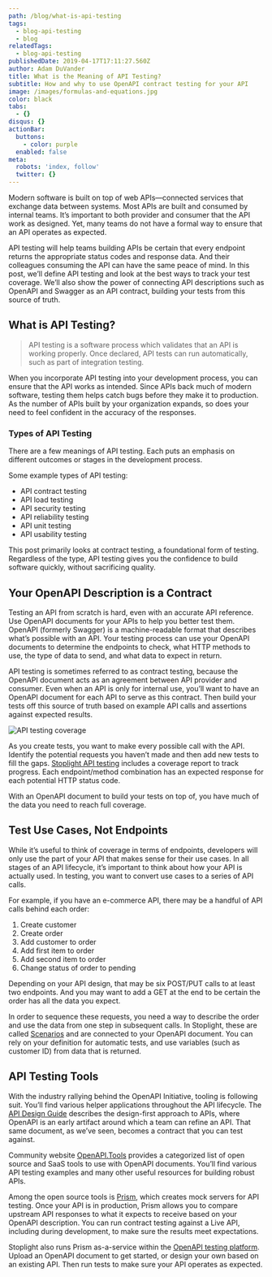 ```yaml
---
path: /blog/what-is-api-testing
tags:
  - blog-api-testing
  - blog
relatedTags:
  - blog-api-testing
publishedDate: 2019-04-17T17:11:27.560Z
author: Adam DuVander
title: What is the Meaning of API Testing?
subtitle: How and why to use OpenAPI contract testing for your API
image: /images/formulas-and-equations.jpg
color: black
tabs:
  - {}
disqus: {}
actionBar:
  buttons:
    - color: purple
  enabled: false
meta:
  robots: 'index, follow'
  twitter: {}
---
```

Modern software is built on top of web APIs—connected services that exchange data between systems. Most APIs are built and consumed by internal teams. It’s important to both provider and consumer that the API work as designed. Yet, many teams do not have a formal way to ensure that an API operates as expected.

API testing will help teams building APIs be certain that every endpoint returns the appropriate status codes and response data. And their colleagues consuming the API can have the same peace of mind. In this post, we’ll define API testing and look at the best ways to track your test coverage. We’ll also show the power of connecting API descriptions such as OpenAPI and Swagger as an API contract, building your tests from this source of truth.

## What is API Testing?

> API testing is a software process which validates that an API is working properly. Once declared, API tests can run automatically, such as part of integration testing.

When you incorporate API testing into your development process, you can ensure that the API works as intended. Since APIs back much of modern software, testing them helps catch bugs before they make it to production. As the number of APIs built by your organization expands, so does your need to feel confident in the accuracy of the responses.

### Types of API Testing

There are a few meanings of API testing. Each puts an emphasis on different outcomes or stages in the development process.

Some example types of API testing:

* API contract testing
* API load testing
* API security testing
* API reliability testing
* API unit testing
* API usability testing

This post primarily looks at contract testing, a foundational form of testing. Regardless of the type, API testing gives you the confidence to build software quickly, without sacrificing quality.

## Your OpenAPI Description is a Contract

Testing an API from scratch is hard, even with an accurate API reference. Use OpenAPI documents for your APIs to help you better test them. OpenAPI (formerly Swagger) is a machine-readable format that describes what’s possible with an API. Your testing process can use your OpenAPI documents to determine the endpoints to check, what HTTP methods to use, the type of data to send, and what data to expect in return.

API testing is sometimes referred to as contract testing, because the OpenAPI document acts as an agreement between API provider and consumer. Even when an API is only for internal use, you’ll want to have an OpenAPI document for each API to serve as this contract. Then build your tests off this source of truth based on example API calls and assertions against expected results.

![API testing coverage](/images/testing_reporting.png)

As you create tests, you want to make every possible call with the API. Identify the potential requests you haven’t made and then add new tests to fill the gaps. [Stoplight API testing](https://stoplight.io/testing/) includes a coverage report to track progress. Each endpoint/method combination has an expected response for each potential HTTP status code.

With an OpenAPI document to build your tests on top of, you have much of the data you need to reach full coverage.

## Test Use Cases, Not Endpoints

While it’s useful to think of coverage in terms of endpoints, developers will only use the part of your API that makes sense for their use cases. In all stages of an API lifecycle, it’s important to think about how your API is actually used. In testing, you want to convert use cases to a series of API calls.

For example, if you have an e-commerce API, there may be a handful of API calls behind each order:

1. Create customer
2. Create order
3. Add customer to order
4. Add first item to order
5. Add second item to order
6. Change status of order to pending

Depending on your API design, that may be six POST/PUT calls to at least two endpoints. And you may want to add a GET at the end to be certain the order has all the data you expect.

In order to sequence these requests, you need a way to describe the order and use the data from one step in subsequent calls. In Stoplight, these are called [Scenarios](https://docs.stoplight.io/testing/leveraging-openapi/contract-testing) and are connected to your OpenAPI document. You can rely on your definition for automatic tests, and use variables (such as customer ID) from data that is returned.

## API Testing Tools

With the industry rallying behind the OpenAPI Initiative, tooling is following suit. You’ll find various helper applications throughout the API lifecycle. The [API Design Guide](https://stoplight.io/api-design-guide/basics/) describes the design-first approach to APIs, where OpenAPI is an early artifact around which a team can refine an API. That same document, as we’ve seen, becomes a contract that you can test against.

Community website [OpenAPI.Tools](https://openapi.tools/) provides a categorized list of open source and SaaS tools to use with OpenAPI documents. You’ll find various API testing examples and many other useful resources for building robust APIs.

Among the open source tools is [Prism](https://github.com/stoplightio/prism), which creates mock servers for API testing. Once your API is in production, Prism allows you to compare upstream API responses to what it expects to receive based on your OpenAPI description. You can run contract testing against a Live API, including during development, to make sure the results meet expectations.

Stoplight also runs Prism as-a-service within the [OpenAPI testing platform](https://stoplight.io/testing/). Upload an OpenAPI document to get started, or design your own based on an existing API. Then run tests to make sure your API operates as expected.
